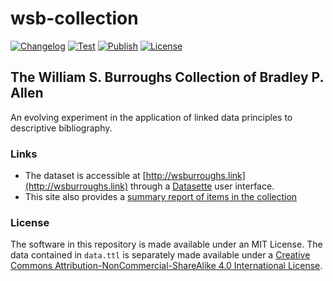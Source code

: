 # wsb-collection
[![Changelog](https://img.shields.io/github/v/release/bradleypallen/wsb-collection?include_prereleases&label=changelog)](https://github.com/bradleypallen/wsb-collection/releases)
[![Test](https://github.com/bradleypallen/wsb-collection/actions/workflows/test.yml/badge.svg)](https://github.com/bradleypallen/wsb-collection/actions/workflows/test.yml)
[![Publish](https://github.com/bradleypallen/wsb-collection/actions/workflows/publish.yml/badge.svg)](https://github.com/bradleypallen/wsb-collection/actions/workflows/publish.yml)
[![License](https://img.shields.io/github/license/bradleypallen/wsb-collection)](https://github.com/bradleypallen/wsb-collection/blob/main/LICENSE)

## The William S. Burroughs Collection of Bradley P. Allen
An evolving experiment in the application of linked data principles to descriptive bibliography.

### Links
* The dataset is accessible at [http://wsburroughs.link](http://wsburroughs.link) through a [Datasette](https://datasette.io) user interface.
* This site also provides a [summary report of items in the collection](http://wsburroughs.link/item-summary-report/)

### License
The software in this repository is made available under an MIT License. The data contained in `data.ttl` is separately made available under a
[Creative Commons Attribution-NonCommercial-ShareAlike 4.0 International License](https://creativecommons.org/licenses/by-nc-sa/4.0/).
